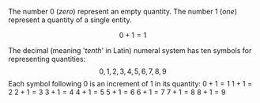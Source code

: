 The number 0 (*zero*) represent an empty quantity. The number 1 (*one*) represent a quantity of a single entity.

$$0+1=1$$

The decimal (meaning '*tenth*' in Latin) numeral system has ten symbols for representing quantities:
$$0,1,2,3,4,5,6,7,8,9$$
Each symbol following 0 is an increment of 1 in its quantity:
$0+1=1$
$1+1=2$
$2+1=3$
$3+1=4$
$4+1=5$
$5+1=6$
$6+1=7$
$7+1=8$
$8+1=9$